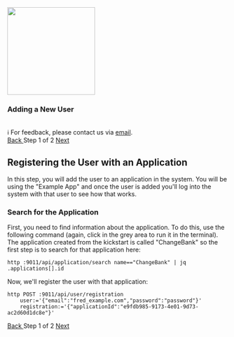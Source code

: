 <!-- TOP -->
<div class="top">
  <img src="https://cdn.prod.website-files.com/617b1b1f42c1da41aeae3413/6573599a9ea8c6ccef655afd_primary-logo.png" width=200/>
  <div class="scenario-title-section">
    <span class="scenario-title"><h3>Adding a New User</h3></span>
    <br />
    <span class="scenario-subtitle">ℹ️ For feedback, please contact us via <a href="mailto:kirsten.hunter@fusionauth.io">email</a>.</span>
  </div>
</div>

<!-- NAVIGATION -->
<div id="navigation-top" class="navigation-top">
 <a href='command:katapod.loadPage?[{"step":"step1-api"}]' 
   class="btn btn-dark navigation-top-left">Back
 </a>
<span class="step-count"> Step 1 of 2</span>
 <a href='command:katapod.loadPage?[{"step":"finish"}]' 
    class="btn btn-dark navigation-top-right">Next
  </a>
</div>

<!-- CONTENT -->

## Registering the User with an Application

In this step, you will add the user to an application in the system.  You will be using the "Example App" and once the user is added you'll log into the system with that user to see how that works.

### Search for the Application

First, you need to find information about the application.  To do this, use the following command (again, click in the grey area to run it in the terminal).  The application created from the kickstart is called "ChangeBank" so the first step is to search for that application here:

```
http :9011/api/application/search name=="ChangeBank" | jq .applications[].id
```

Now, we'll register the user with that application:

```
http POST :9011/api/user/registration 
    user:='{"email":"fred_example.com","password":"password"}'
    registration:='{"applicationId":"e9fdb985-9173-4e01-9d73-ac2d60d1dc8e"}'
```


<!-- NAVIGATION -->
<div id="navigation-top" class="navigation-top">
 <a href='command:katapod.loadPage?[{"step":"step1-api"}]' 
   class="btn btn-dark navigation-top-left">Back
 </a>
<span class="step-count"> Step 1 of 2</span>
 <a href='command:katapod.loadPage?[{"step":"finish"}]' 
    class="btn btn-dark navigation-top-right">Next 
  </a>
</div>

